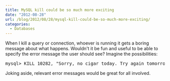 ```yaml
---
title: MySQL kill could be so much more exciting
date: "2012-08-28"
url: /blog/2012/08/28/mysql-kill-could-be-so-much-more-exciting/
categories:
  - Databases
---
```

When I kill a query or connection, whoever is running it gets a boring message about what happens. Wouldn't it be fun and useful to be able to specify the error message the user should see? Imagine the possibilities:

<pre>
mysql> KILL 10282, "Sorry, no cigar today. Try again tomorrow."
</pre>

Joking aside, relevant error messages would be great for all involved.
